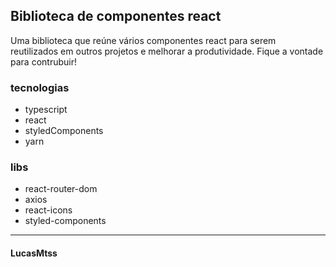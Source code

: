 ## Biblioteca de componentes react

Uma biblioteca que reúne vários componentes react para serem reutilizados em outros projetos e melhorar a produtividade. Fique a vontade para contrubuir!
### tecnologias

* typescript
* react
* styledComponents
* yarn

### libs

* react-router-dom
* axios
* react-icons
* styled-components


---
#### LucasMtss
